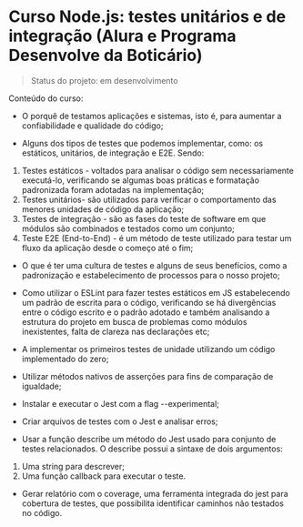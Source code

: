 # Curso Node.js: testes unitários e de integração (Alura e Programa Desenvolve da Boticário)

> Status do projeto: em desenvolvimento

Conteúdo do curso:

* O porquê de testamos aplicações e sistemas, isto é, para aumentar a confiabilidade e qualidade do código;

* Alguns dos tipos de testes que podemos implementar, como: os estáticos, unitários, de integração e E2E. Sendo:
1. Testes estáticos - voltados para analisar o código sem necessariamente executá-lo, verificando se algumas boas práticas e formatação padronizada foram adotadas na implementação;
2. Testes unitários- são utilizados para verificar o comportamento das menores unidades de código da aplicação;
3. Testes de integração - são as fases do teste de software em que módulos são combinados e testados como um conjunto;
4. Teste E2E (End-to-End) - é um método de teste utilizado para testar um fluxo da aplicação desde o começo até o fim;

* O que é ter uma cultura de testes e alguns de seus benefícios, como a padronização e estabelecimento de processos para o nosso projeto;

* Como utilizar o ESLint para fazer testes estáticos em JS estabelecendo um padrão de escrita para o código, verificando se há divergências entre o código escrito e o padrão adotado e também analisando a estrutura do projeto em busca de problemas como módulos inexistentes, falta de clareza nas declarações etc;

* A implementar os primeiros testes de unidade utilizando um código implementado do zero;

* Utilizar métodos nativos de asserções para fins de comparação de igualdade;

* Instalar e executar o Jest com a flag --experimental;

* Criar arquivos de testes com o Jest e analisar erros;

* Usar a função describe um método do Jest usado para conjunto de testes relacionados. O describe possui a sintaxe de dois argumentos:
1. Uma string para descrever;
2. Uma função callback para executar o teste.

* Gerar relatório com o coverage, uma ferramenta integrada do jest para cobertura de testes, que possibilita identificar caminhos não testados no código.

